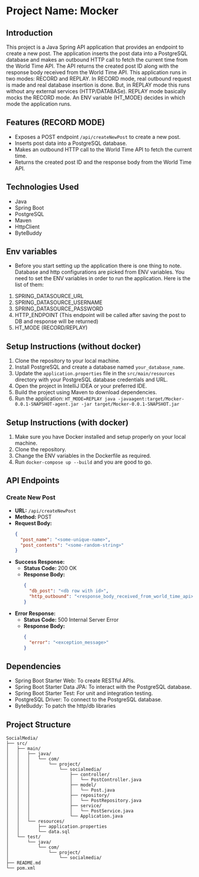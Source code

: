 # Project Name: Mocker

## Introduction
This project is a Java Spring API application that provides an endpoint to create a new post. The application inserts the post data into a PostgreSQL database and makes an outbound HTTP call to fetch the current time from the World Time API. The API returns the created post ID along with the response body received from the World Time API. This application runs in two modes: RECORD and REPLAY.
In RECORD mode, real outbound request is made and real database insertion is done. But, in REPLAY mode this runs without any external services (HTTP/DATABASe). REPLAY mode basically mocks the RECORD mode. An ENV variable (HT_MODE) decides in which mode the application runs.

## Features (RECORD MODE)
- Exposes a POST endpoint `/api/createNewPost` to create a new post.
- Inserts post data into a PostgreSQL database.
- Makes an outbound HTTP call to the World Time API to fetch the current time.
- Returns the created post ID and the response body from the World Time API.

## Technologies Used
- Java
- Spring Boot
- PostgreSQL
- Maven
- HttpClient
- ByteBuddy

## Env variables
- Before you start setting up the application there is one thing to note. Database and http configurations are picked from
  ENV variables. You need to set the ENV variables in order to run the application. Here is the list of them:
1. SPRING_DATASOURCE_URL
2. SPRING_DATASOURCE_USERNAME
3. SPRING_DATASOURCE_PASSWORD
4. HTTP_ENDPOINT (This endpoint will be called after saving the post to DB and response will be returned)
5. HT_MODE (RECORD/REPLAY)

## Setup Instructions (without docker)
1. Clone the repository to your local machine.
2. Install PostgreSQL and create a database named `your_database_name`.
3. Update the `application.properties` file in the `src/main/resources` directory with your PostgreSQL database credentials and URL.
4. Open the project in IntelliJ IDEA or your preferred IDE.
5. Build the project using Maven to download dependencies.
6. Run the application: `HT_MODE=REPLAY java -javaagent:target/Mocker-0.0.1-SNAPSHOT-agent.jar -jar target/Mocker-0.0.1-SNAPSHOT.jar`

## Setup Instructions (with docker)
1. Make sure you have Docker installed and setup properly on your local machine.
2. Clone the repository.
3. Change the ENV variables in the Dockerfile as required.
4. Run `docker-compose up --build` and you are good to go.

## API Endpoints
### Create New Post
- **URL:** `/api/createNewPost`
- **Method:** POST
- **Request Body:**
  ```json
  {
    "post_name": "<some-unique-name>",
    "post_contents": "<some-random-string>"
  }
  ```
- **Success Response:**
  - **Status Code:** 200 OK
  - **Response Body:**
    ```json
    {
      "db_post": "<db row with id>",
      "http_outbound": "<response_body_received_from_world_time_api>"
    }
    ```
- **Error Response:**
  - **Status Code:** 500 Internal Server Error
  - **Response Body:**
    ```json
    {
      "error": "<exception_message>"
    }
    ```

## Dependencies
- Spring Boot Starter Web: To create RESTful APIs.
- Spring Boot Starter Data JPA: To interact with the PostgreSQL database.
- Spring Boot Starter Test: For unit and integration testing.
- PostgreSQL Driver: To connect to the PostgreSQL database.
- ByteBuddy: To patch the http/db libraries

## Project Structure
```
SocialMedia/
├── src/
│   ├── main/
│   │   ├── java/
│   │   │   └── com/
│   │   │       └── project/
│   │   │           └── socialmedia/
│   │   │               ├── controller/
│   │   │               │   └── PostController.java
│   │   │               ├── model/
│   │   │               │   └── Post.java
│   │   │               ├── repository/
│   │   │               │   └── PostRepository.java
│   │   │               ├── service/
│   │   │               │   └── PostService.java
│   │   │               └── Application.java
│   │   └── resources/
│   │       ├── application.properties
│   │       └── data.sql
│   └── test/
│       └── java/
│           └── com/
│               └── project/
│                   └── socialmedia/
├── README.md
└── pom.xml
```
